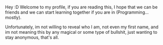 Hey :D
Welcome to my profile, if you are reading this, I hope that we can be friends and we can start learning together if you are in (Programming... mostly).

Unfortunately, im not willing to reveal who I am, not even my first name, and im not meaning this by any magical or some type of bullshit, just wanting to stay anonymous, that's all.

